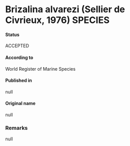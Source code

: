 Brizalina alvarezi (Sellier de Civrieux, 1976) SPECIES
=======

#### Status
ACCEPTED

#### According to
World Register of Marine Species

#### Published in
null

#### Original name
null

### Remarks
null